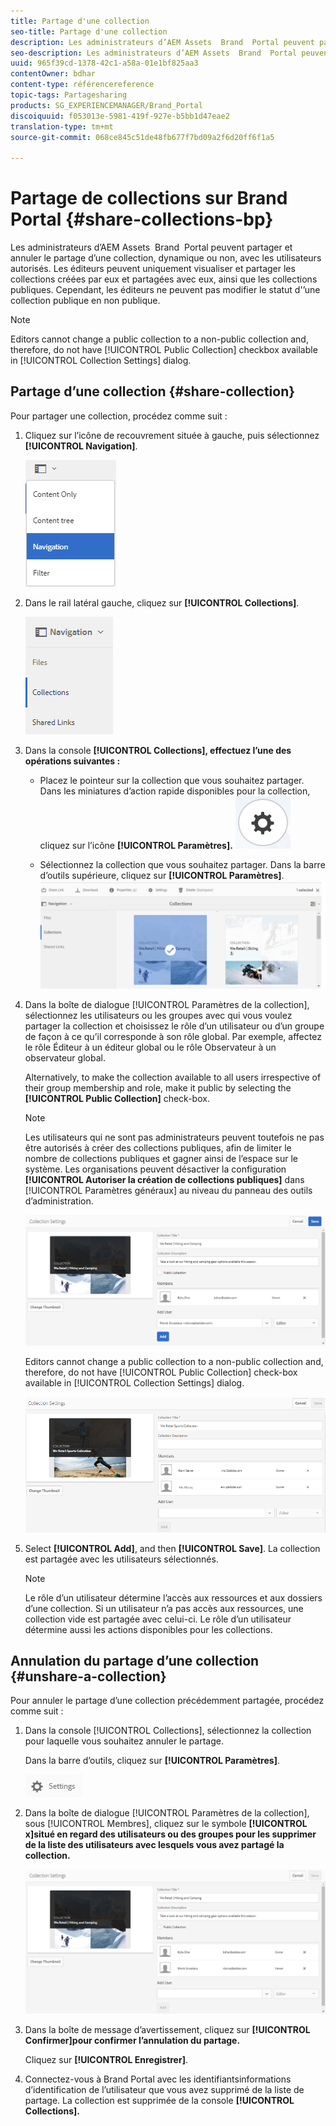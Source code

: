 ```yaml
---
title: Partage d'une collection
seo-title: Partage d'une collection
description: Les administrateurs d’AEM Assets  Brand  Portal peuvent partager et annuler le partage d’une collection, dynamique ou non, avec les utilisateurs autorisés. Les éditeurs peuvent uniquement visualiser et partager les collections créées par eux et partagées avec eux, ainsi que les collections publiques.
seo-description: Les administrateurs d’AEM Assets  Brand  Portal peuvent partager et annuler le partage d’une collection, dynamique ou non, avec les utilisateurs autorisés. Les éditeurs peuvent uniquement visualiser et partager les collections créées par eux et partagées avec eux, ainsi que les collections publiques.
uuid: 965f39cd-1378-42c1-a58a-01e1bf825aa3
contentOwner: bdhar
content-type: référencereference
topic-tags: Partagesharing
products: SG_EXPERIENCEMANAGER/Brand_Portal
discoiquuid: f053013e-5981-419f-927e-b5bb1d47eae2
translation-type: tm+mt
source-git-commit: 068ce845c51de48fb677f7bd09a2f6d20ff6f1a5

---
```



# Partage de collections sur Brand Portal {#share-collections-bp}

Les administrateurs d’AEM Assets  Brand  Portal peuvent partager et annuler le partage d’une collection, dynamique ou non, avec les utilisateurs autorisés. Les éditeurs peuvent uniquement visualiser et partager les collections créées par eux et partagées avec eux, ainsi que les collections publiques. Cependant, les éditeurs ne peuvent pas modifier le statut d'’une collection publique en non publique.

>[!NOTE]
>
>Editors cannot change a public collection to a non-public collection and, therefore, do not have [!UICONTROL Public Collection] checkbox available in [!UICONTROL Collection Settings] dialog.

## Partage d’une collection {#share-collection}

Pour partager une collection, procédez comme suit :

1. Cliquez sur l’icône de recouvrement située à gauche, puis sélectionnez **[!UICONTROL Navigation]**.

   ![](assets/contenttree-1.png)

2. Dans le rail latéral gauche, cliquez sur **[!UICONTROL Collections]**.

   ![](assets/access_collections.png)

3. Dans la console **[!UICONTROL Collections], effectuez l’une des opérations suivantes :**

   * Placez le pointeur sur la collection que vous souhaitez partager. Dans les miniatures d’action rapide disponibles pour la collection, cliquez sur l’icône **[!UICONTROL Paramètres].**
   ![](assets/settings_thumbnail.png)

   * Sélectionnez la collection que vous souhaitez partager. Dans la barre d’outils supérieure, cliquez sur **[!UICONTROL Paramètres]**.
   ![](assets/collection-sharing.png)

4. Dans la boîte de dialogue [!UICONTROL Paramètres de la collection], sélectionnez les utilisateurs ou les groupes avec qui vous voulez partager la collection et choisissez le rôle d’un utilisateur ou d’un groupe de façon à ce qu’il corresponde à son rôle global. Par exemple, affectez le rôle Éditeur à un éditeur global ou le rôle Observateur à un observateur global.

   Alternatively, to make the collection available to all users irrespective of their group membership and role, make it public by selecting the **[!UICONTROL Public Collection]** check-box.

   >[!NOTE]
   >
   >Les utilisateurs qui ne sont pas administrateurs peuvent toutefois ne pas être autorisés à créer des collections publiques, afin de limiter le nombre de collections publiques et gagner ainsi de l’espace sur le système. Les organisations peuvent désactiver la configuration **[!UICONTROL Autoriser la création de collections publiques]** dans [!UICONTROL Paramètres généraux] au niveau du panneau des outils d’administration.

   ![](assets/collection_sharingadduser.png)

   Editors cannot change a public collection to a non-public collection and, therefore, do not have [!UICONTROL Public Collection] check-box available in [!UICONTROL Collection Settings] dialog.

   ![](assets/collection-setting-editor.png)

5. Select **[!UICONTROL Add]**, and then **[!UICONTROL Save]**. La collection est partagée avec les utilisateurs sélectionnés.

   >[!NOTE]
   >
   >Le rôle d’un utilisateur détermine l’accès aux ressources et aux dossiers d’une collection. Si un utilisateur n’a pas accès aux ressources, une collection vide est partagée avec celui-ci. Le rôle d’un utilisateur détermine aussi les actions disponibles pour les collections.

## Annulation du partage d’une collection   {#unshare-a-collection}

Pour annuler le partage d’une collection précédemment partagée, procédez comme suit :

1. Dans la console [!UICONTROL Collections], sélectionnez la collection pour laquelle vous souhaitez annuler le partage.

   Dans la barre d’outils, cliquez sur **[!UICONTROL Paramètres]**.

   ![](assets/collection_settings.png)

2. Dans la boîte de dialogue [!UICONTROL Paramètres de la collection], sous [!UICONTROL Membres], cliquez sur le symbole **[!UICONTROL x]situé en regard des utilisateurs ou des groupes pour les supprimer de la liste des utilisateurs avec lesquels vous avez partagé la collection.**

   ![](assets/unshare_collection.png)

3. Dans la boîte de message d’avertissement, cliquez sur **[!UICONTROL Confirmer]pour confirmer l’annulation du partage.**

   Cliquez sur **[!UICONTROL Enregistrer]**.

4. Connectez-vous à Brand Portal avec les identifiantsinformations d’identification de l’utilisateur que vous avez supprimé de la liste de partage. La collection est supprimée de la console **[!UICONTROL Collections].**
